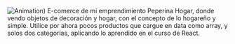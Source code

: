 ![Animation](./public/img-products/proyectoReact.gif))
E-comerce de mi emprendimiento Peperina Hogar, donde vendo objetos de decoración y hogar, con el concepto de lo hogareño y  simple.
Utilice por ahora pocos productos que cargue en data como array, y solos dos categorías, aplicando lo aprendido en el curso de React.
